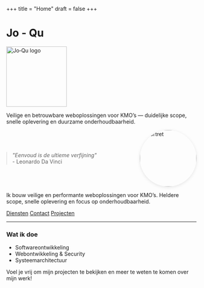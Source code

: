 +++
title = "Home"
draft = false
+++


<h1 class="site-title visually-hidden">Jo - Qu</h1>
<a href="/" class="site-logo" aria-label="Jo‑Qu — Home" style="display:inline-block; text-decoration:none;">
  <img src="/photos/android-chrome-192x192.png" alt="Jo‑Qu logo" width="160" height="48" loading="lazy" style="display:block; max-width:100%; height:auto;">
</a>
<p class="site-tagline">Veilige en betrouwbare weboplossingen voor KMO’s — duidelijke scope, snelle oplevering en duurzame onderhoudbaarheid.</p>

<div style="display: flex; align-items: center; gap: 2rem; flex-wrap: wrap;">
  <blockquote class="main-quote" style="margin: 0; flex: 1;">
    <em>"Eenvoud is de ultieme verfijning"</em><br>
    <span>- Leonardo Da Vinci</span>
  </blockquote>
  <img src="/photos/portrait.jpg" alt="Portret" width="150" height="150" style="width: 150px; height: 150px; object-fit: cover; border-radius: 50%; box-shadow: 0 2px 8px rgba(0,0,0,0.1);">
</div>

Ik bouw veilige en performante weboplossingen voor KMO’s. Heldere scope, snelle oplevering en focus op onderhoudbaarheid.

<div class="hero-cta">
  <a class="btn btn-primary" href="/nl/services/">Diensten</a>
  <a class="btn btn-outline" href="/nl/contact/">Contact</a>
  <a class="btn btn-ghost" href="/nl/other-projects/">Projecten</a>
</div>

---

### Wat ik doe
- Softwareontwikkeling
- Webontwikkeling & Security
- Systeemarchitectuur

Voel je vrij om mijn projecten te bekijken en meer te weten te komen over mijn werk!